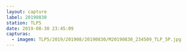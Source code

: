 ```yaml
---
layout: capture
label: 20190830
station: TLP5
date: 2019-08-30 23:45:09
capturas:
  - imagem: TLP5/2019/201908/20190830/M20190830_234509_TLP_5P.jpg
---
```

